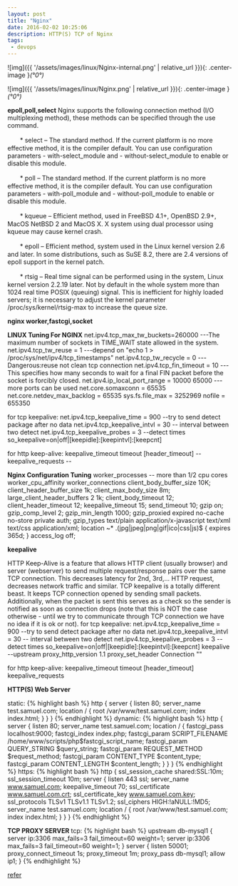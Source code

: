 ```yaml
---
layout: post
title: "Nginx"
date: 2016-02-02 10:25:06
description: HTTP(S) TCP of Nginx
tags: 
 - devops
---
```


![img]({{ '/assets/images/linux/Nginx-internal.png' | relative_url }}){: .center-image }*(°0°)*

![img]({{ '/assets/images/linux/Nginx.png' | relative_url }}){: .center-image }*(°0°)*


**epoll,poll,select**
Nginx supports the following connection method (I/O multiplexing method), these methods can be specified through the use command.

　　* select – The standard method. If the current platform is no more effective method, it is the compiler default. You can use configuration parameters - with-select_module and - without-select_module to enable or disable this module.

　　* poll – The standard method. If the current platform is no more effective method, it is the compiler default. You can use configuration parameters - with-poll_module and - without-poll_module to enable or disable this module.

　　* kqueue – Efficient method, used in FreeBSD 4.1+, OpenBSD 2.9+, MacOS NetBSD 2 and MacOS X. X system using dual processor using kqueue may cause kernel crash.

　　* epoll – Efficient method, system used in the Linux kernel version 2.6 and later. In some distributions, such as SuSE 8.2, there are 2.4 versions of epoll support in the kernel patch.

　　* rtsig – Real time signal can be performed using in the system, Linux kernel version 2.2.19 later. Not by default in the whole system more than 1024 real time POSIX (queuing) signal. This is inefficient for highly loaded servers; it is necessary to adjust the kernel parameter /proc/sys/kernel/rtsig-max to increase the queue size. 

**nginx worker,fastcgi,socket**



**LINUX Tuning For NGINX**
net.ipv4.tcp_max_tw_buckets=260000 ---The  maximum number of sockets in TIME_WAIT state allowed in the system.
net.ipv4.tcp_tw_reuse = 1  ---depend on "echo 1 > /proc/sys/net/ipv4/tcp_timestamps"
net.ipv4.tcp_tw_recycle = 0   ---Dangerous:reuse not clean tcp connection
net.ipv4.tcp_fin_timeout = 10 ---This  specifies  how many seconds to wait for a final FIN packet before the socket is forcibly closed.
net.ipv4.ip_local_port_range = 10000 65000 ---more ports can be used
net.core.somaxconn = 65535
net.core.netdev_max_backlog = 65535
sys.fs.file_max = 3252969
nofile = 655350

for tcp keepalive:
net.ipv4.tcp_keepalive_time = 900  --try to send detect package after no data
net.ipv4.tcp_keepalive_intvl = 30  -- interval between two detect
net.ipv4.tcp_keepalive_probes = 3  --detect times
so_keepalive=on|off|[keepidle]:[keepintvl]:[keepcnt]

for http keep-alive:
keepalive_timeout timeout [header_timeout]  --
keepalive_requests  --

**Nginx Configuration Tuning**
worker_processes -- more than 1/2 cpu cores
worker_cpu_affinity 
worker_connections
client_body_buffer_size 10K;
client_header_buffer_size 1k;
client_max_body_size 8m;
large_client_header_buffers 2 1k;
client_body_timeout 12;
client_header_timeout 12;
keepalive_timeout 15;
send_timeout 10;
gzip             on;
gzip_comp_level  2;
gzip_min_length  1000;
gzip_proxied     expired no-cache no-store private auth;
gzip_types       text/plain application/x-javascript text/xml text/css application/xml;
location ~* .(jpg|jpeg|png|gif|ico|css|js)$ {
expires 365d;
}
access_log off;

**keepalive**

HTTP Keep-Alive is a feature that allows HTTP client (usually browser) and server (webserver) to send multiple request/response pairs over the same TCP connection. This decreases latency for 2nd, 3rd,... HTTP request, decreases network traffic and similar.
TCP keepalive is a totally different beast. It keeps TCP connection opened by sending small packets. Additionally, when the packet is sent this serves as a check so the sender is notified as soon as connection drops (note that this is NOT the case otherwise - until we try to communicate through TCP connection we have no idea if it is ok or not).
for tcp keepalive:
net.ipv4.tcp_keepalive_time = 900  --try to send detect package after no data
net.ipv4.tcp_keepalive_intvl = 30  -- interval between two detect
net.ipv4.tcp_keepalive_probes = 3  --detect times
so_keepalive=on|off|[keepidle]:[keepintvl]:[keepcnt]
keepalive --upstream
proxy_http_version 1.1
proxy_set_header Connection ""

for http keep-alive:
keepalive_timeout timeout [header_timeout]
keepalive_requests

**HTTP(S) Web Server**

static:
{% highlight bash %}
http {
	    server {
			    listen 80;
				server_name test.samuel.com;
				location / {
						root /var/www/test.samuel.com;
						index index.html;
			    }
	    }
}
{% endhighlight %}
dynamic:
{% highlight bash %}
http {
	    server {
			    listen 80;
				server_name test.samuel.com;
  				location / {
		        fastcgi_pass  localhost:9000;
		        fastcgi_index index.php;
		        fastcgi_param SCRIPT_FILENAME /home/www/scripts/php\$fastcgi_script_name;
		        fastcgi_param QUERY_STRING    \$query_string;
		        fastcgi_param REQUEST_METHOD  \$request_method;
		        fastcgi_param CONTENT_TYPE    \$content_type;
		        fastcgi_param CONTENT_LENGTH  \$content_length;
    			}
		}
}
{% endhighlight %}
https:
{% highlight bash %}
http {
    ssl_session_cache   shared:SSL:10m;
    ssl_session_timeout 10m;
    server {
	        listen              443 ssl;
	        server_name         www.samuel.com;
	        keepalive_timeout   70;
	        ssl_certificate     www.samuel.com.crt;
	        ssl_certificate_key www.samuel.com.key;
	        ssl_protocols       TLSv1 TLSv1.1 TLSv1.2;
	        ssl_ciphers         HIGH:!aNULL:!MD5;
	        server_name test.samuel.com;
    		location / {
		    		root /var/www/test.samuel.com;
		   			index index.html;
		   	}
	}
}
{% endhighlight %}

**TCP PROXY SERVER**
tcp:
{% highlight bash %}
upstream db-mysql1 {
    server ip:3306 max_fails=3 fail_timeout=60 weight=1;
    server ip:3306 max_fails=3 fail_timeout=60 weight=1;
}
server {
    listen 50001;
    proxy_connect_timeout 1s;
    proxy_timeout 1m;
    proxy_pass db-mysql1;
    allow ip1;
}
{% endhighlight %}

[refer](https://www.nginx.com/resources/wiki/start/topics/examples/full/)
